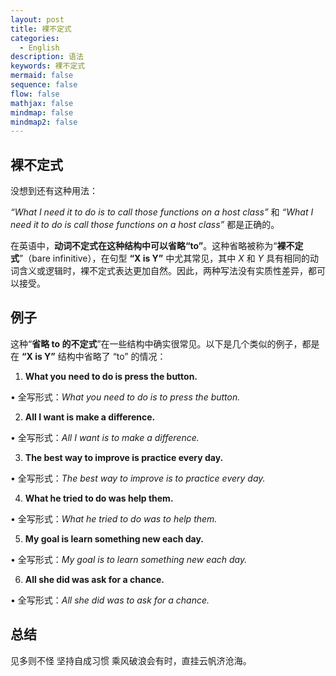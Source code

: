 ```yaml
---
layout: post
title: 裸不定式
categories:
  - English
description: 语法
keywords: 裸不定式
mermaid: false
sequence: false
flow: false
mathjax: false
mindmap: false
mindmap2: false
---
```

## 裸不定式

没想到还有这种用法：

_“What I need it to do is to call those functions on a host class”_ 和 _“What I need it to do is call those functions on a host class”_ 都是正确的。

  

在英语中，**动词不定式在这种结构中可以省略“to”**。这种省略被称为“**裸不定式**”（bare infinitive），在句型 **“X is Y”** 中尤其常见，其中 _X_ 和 _Y_ 具有相同的动词含义或逻辑时，裸不定式表达更加自然。因此，两种写法没有实质性差异，都可以接受。

## 例子

这种“**省略 to 的不定式**”在一些结构中确实很常见。以下是几个类似的例子，都是在 **“X is Y”** 结构中省略了 “to” 的情况：

  

1. **What you need to do is press the button.**

• 全写形式：_What you need to do is to press the button._

2. **All I want is make a difference.**

• 全写形式：_All I want is to make a difference._

3. **The best way to improve is practice every day.**

• 全写形式：_The best way to improve is to practice every day._

4. **What he tried to do was help them.**

• 全写形式：_What he tried to do was to help them._

5. **My goal is learn something new each day.**

• 全写形式：_My goal is to learn something new each day._

6. **All she did was ask for a chance.**

• 全写形式：_All she did was to ask for a chance._

## 总结

见多则不怪
坚持自成习惯
乘风破浪会有时，直挂云帆济沧海。